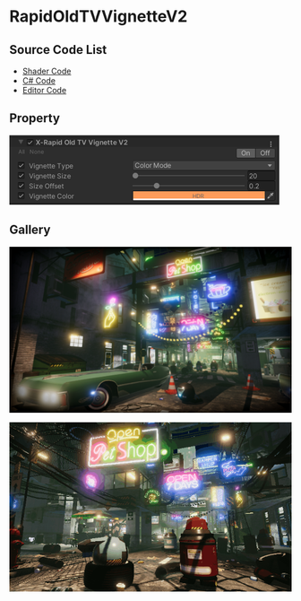 
# RapidOldTVVignetteV2

## Source Code List
- [Shader Code](Shader/RapidOldTVVignetteV2.shader)
- [C# Code](RapidOldTVVignetteV2.cs)
- [Editor Code](Editor/RapidOldTVVignetteV2Editor.cs)


## Property
![](https://raw.githubusercontent.com/QianMo/X-PostProcessing-Gallery/master/Media/Vignette/RapidOldTVVignetteV2/RapidOldTVVignetteV2Property.png)

## Gallery
![](https://raw.githubusercontent.com/QianMo/X-PostProcessing-Gallery/master/Media/Vignette/RapidOldTVVignetteV2/RapidOldTVVignetteV2.png)

![](https://raw.githubusercontent.com/QianMo/X-PostProcessing-Gallery/master/Media/Vignette/RapidOldTVVignetteV2/RapidOldTVVignetteV2.gif)